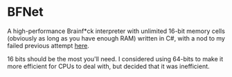 ﻿# BFNet
A high-performance Brainf*ck interpreter with unlimited 16-bit memory cells (obviously as long as you have enough RAM) written in C#, with a nod to my failed previous attempt [here](https://github.com/cainy-a/MindMangler).

16 bits should be the most you'll need.
I considered using 64-bits to make it more efficient for CPUs to deal with,
but decided that it was inefficient.